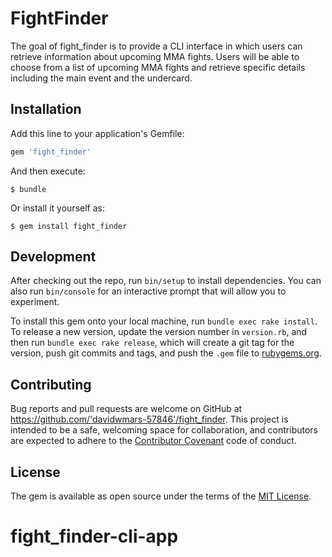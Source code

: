 # FightFinder

The goal of fight_finder is to provide a CLI interface in which users can retrieve information about upcoming MMA fights.  Users will be able to choose from a list of upcoming MMA fights and retrieve specific details including the main event and the undercard.


## Installation

Add this line to your application's Gemfile:

```ruby
gem 'fight_finder'
```

And then execute:

    $ bundle

Or install it yourself as:

    $ gem install fight_finder



## Development

After checking out the repo, run `bin/setup` to install dependencies. You can also run `bin/console` for an interactive prompt that will allow you to experiment.

To install this gem onto your local machine, run `bundle exec rake install`. To release a new version, update the version number in `version.rb`, and then run `bundle exec rake release`, which will create a git tag for the version, push git commits and tags, and push the `.gem` file to [rubygems.org](https://rubygems.org).

## Contributing

Bug reports and pull requests are welcome on GitHub at https://github.com/'davidwmars-57846'/fight_finder. This project is intended to be a safe, welcoming space for collaboration, and contributors are expected to adhere to the [Contributor Covenant](http://contributor-covenant.org) code of conduct.


## License

The gem is available as open source under the terms of the [MIT License](http://opensource.org/licenses/MIT).

# fight_finder-cli-app
